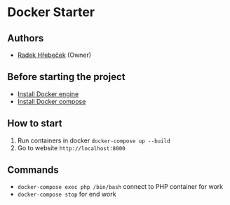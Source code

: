 # Docker Starter

## Authors
- [Radek Hřebeček](https://hrebecek.cz) (Owner)

## Before starting the project
- [Install Docker engine](https://docs.docker.com/install/linux/docker-ce/ubuntu)
- [Install Docker compose](https://docs.docker.com/compose/install)

## How to start
1. Run containers in docker `docker-compose up --build`
2. Go to website `http://localhost:8000`

## Commands
- `docker-compose exec php /bin/bash` connect to PHP container for work
- `docker-compose stop` for end work
